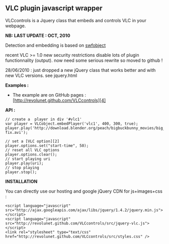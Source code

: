 VLC plugin javascript wrapper
-----------------------------

VLCcontrols is a Jquery class that embeds and controls VLC in your webpage.

**NB: LAST UPDATE : OCT, 2010**

Detection and embedding is based on [swfobject][3]

recent VLC >= 1.0 new security restrictions disable lots of plugin functionnality (output). now need some serious rewrite so moved to github !

28/06/2010 : just dropped a new jQuery class that works better and with new VLC versions. see jquery.html


**Examples :** 

 - The example are on GitHub pages : [http://revolunet.github.com/VLCcontrols][4]

**API :** 

    // create a  player in div '#vlc1'
    var player = VLCobject.embedPlayer('vlc1', 400, 300, true);
    player.play('http://download.blender.org/peach/bigbuckbunny_movies/big_buck_bunny_480p_surround-fix.avi');
    
    // set a [VLC option][2]
    player.options.set("start-time", 50); 
    // reset all VLC options
    player.options.clear(); 
    // start playing uri
    player.play(uri); 
    // stop playing
    player.stop(); 

    
**INSTALLATION**

You can directly use our hosting and google jQuery CDN for js+images+css :

    <script language="javascript" src="http://ajax.googleapis.com/ajax/libs/jquery/1.4.2/jquery.min.js"></script>
    <script language="javascript" src="http://revolunet.github.com/VLCcontrols/src/jquery-vlc.js"></script>
    <link rel="stylesheet" type="text/css" href="http://revolunet.github.com/VLCcontrols/src/styles.css" />

    
    
  [1]: http://www.revolunet.com/labo/code/VLCcontrols
  [2]: http://wiki.videolan.org/VLC_command-line_help
  [3]: http://blog.deconcept.com/swfobject/
  [4]: http://revolunet.github.com/VLCcontrols